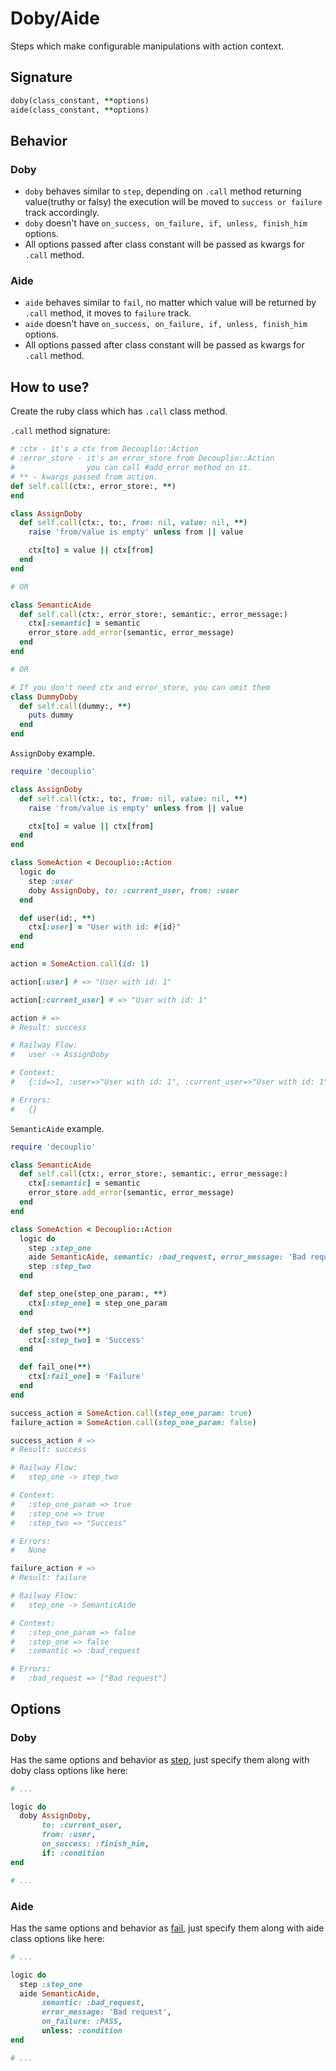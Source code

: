 # Doby/Aide

Steps which make configurable manipulations with action context.


## Signature

```ruby
doby(class_constant, **options)
aide(class_constant, **options)
```

## Behavior

### Doby

- `doby` behaves similar to `step`, depending on `.call` method returning value(truthy or falsy) the execution will be moved to `success or failure` track accordingly.
- `doby` doesn't have `on_success, on_failure, if, unless, finish_him` options.
- All options passed after class constant will be passed as kwargs for `.call` method.

### Aide
- `aide` behaves similar to `fail`, no matter which value will be returned by `.call` method, it moves to `failure` track.
- `aide` doesn't have `on_success, on_failure, if, unless, finish_him` options.
- All options passed after class constant will be passed as kwargs for `.call` method.


## How to use?

Create the ruby class which has `.call` class method.

`.call` method signature:
```ruby
# :ctx - it's a ctx from Decouplio::Action
# :error_store - it's an error_store from Decouplio::Action
#                you can call #add_error method on it.
# ** - kwargs passed from action.
def self.call(ctx:, error_store:, **)
end
```

```ruby
class AssignDoby
  def self.call(ctx:, to:, from: nil, value: nil, **)
    raise 'from/value is empty' unless from || value

    ctx[to] = value || ctx[from]
  end
end

# OR

class SemanticAide
  def self.call(ctx:, error_store:, semantic:, error_message:)
    ctx[:semantic] = semantic
    error_store.add_error(semantic, error_message)
  end
end

# OR

# If you don't need ctx and error_store, you can omit them
class DummyDoby
  def self.call(dummy:, **)
    puts dummy
  end
end
```

`AssignDoby` example.
```ruby
require 'decouplio'

class AssignDoby
  def self.call(ctx:, to:, from: nil, value: nil, **)
    raise 'from/value is empty' unless from || value

    ctx[to] = value || ctx[from]
  end
end

class SomeAction < Decouplio::Action
  logic do
    step :user
    doby AssignDoby, to: :current_user, from: :user
  end

  def user(id:, **)
    ctx[:user] = "User with id: #{id}"
  end
end

action = SomeAction.call(id: 1)

action[:user] # => "User with id: 1"

action[:current_user] # => "User with id: 1"

action # =>
# Result: success

# Railway Flow:
#   user -> AssignDoby

# Context:
#   {:id=>1, :user=>"User with id: 1", :current_user=>"User with id: 1"}

# Errors:
#   {}
```
`SemanticAide` example.
```ruby
require 'decouplio'

class SemanticAide
  def self.call(ctx:, error_store:, semantic:, error_message:)
    ctx[:semantic] = semantic
    error_store.add_error(semantic, error_message)
  end
end

class SomeAction < Decouplio::Action
  logic do
    step :step_one
    aide SemanticAide, semantic: :bad_request, error_message: 'Bad request'
    step :step_two
  end

  def step_one(step_one_param:, **)
    ctx[:step_one] = step_one_param
  end

  def step_two(**)
    ctx[:step_two] = 'Success'
  end

  def fail_one(**)
    ctx[:fail_one] = 'Failure'
  end
end

success_action = SomeAction.call(step_one_param: true)
failure_action = SomeAction.call(step_one_param: false)

success_action # =>
# Result: success

# Railway Flow:
#   step_one -> step_two

# Context:
#   :step_one_param => true
#   :step_one => true
#   :step_two => "Success"

# Errors:
#   None

failure_action # =>
# Result: failure

# Railway Flow:
#   step_one -> SemanticAide

# Context:
#   :step_one_param => false
#   :step_one => false
#   :semantic => :bad_request

# Errors:
#   :bad_request => ["Bad request"]
```


## Options

### Doby
Has the same options and behavior as [step](https://github.com/differencialx/decouplio/docs/step.md), just specify them along with doby class options like here:
```ruby
# ...

logic do
  doby AssignDoby,
       to: :current_user,
       from: :user,
       on_success: :finish_him,
       if: :condition
end

# ...
```

### Aide
Has the same options and behavior as [fail](https://github.com/differencialx/decouplio/docs/fail.md), just specify them along with aide class options like here:

```ruby
# ...

logic do
  step :step_one
  aide SemanticAide,
       semantic: :bad_request,
       error_message: 'Bad request',
       on_failure: :PASS,
       unless: :condition
end

# ...
```
